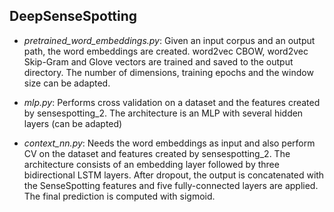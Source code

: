 ## DeepSenseSpotting

- *pretrained_word_embeddings.py*: Given an input corpus and an output path, the word embeddings are created. word2vec CBOW, word2vec Skip-Gram and Glove vectors are trained and saved to the output directory. The number of dimensions, training epochs and the window size can be adapted.

- *mlp.py*: Performs cross validation on a dataset and the features created by sensespotting_2. The architecture is an MLP with several hidden layers (can be adapted)

- *context_nn.py*: Needs the word embeddings as input and also perform CV on the dataset and features created by sensespotting_2. The architecture consists of an embedding layer followed by three bidirectional LSTM layers. After dropout, the output is concatenated with the SenseSpotting features and five fully-connected layers are applied. The final prediction is computed with sigmoid.

